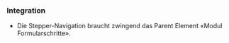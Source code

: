 ### Integration


* Die Stepper-Navigation braucht zwingend das Parent Element «Modul Formularschritte».

